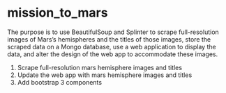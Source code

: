 # mission_to_mars

The purpose is to use BeautifulSoup and Splinter to scrape full-resolution images of Mars’s hemispheres and the titles of those images, store the scraped data on a Mongo database, use a web application to display the data, and alter the design of the web app to accommodate these images.

1. Scrape full-resolution mars hemisphere images and titles
2. Update the web app with mars hemisphere images and titles
3. Add bootstrap 3 components